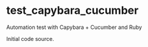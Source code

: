 test_capybara_cucumber
======================

Automation test with Capybara + Cucumber and Ruby

Initial code source.
